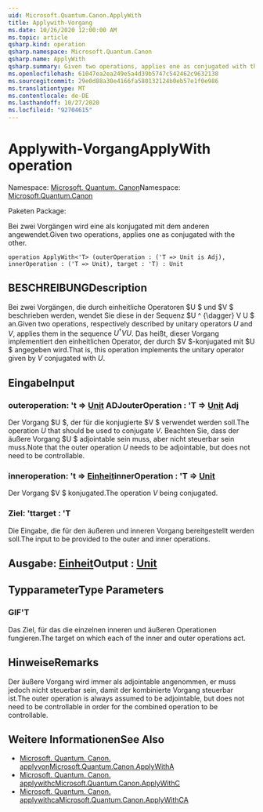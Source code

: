 ```yaml
---
uid: Microsoft.Quantum.Canon.ApplyWith
title: Applywith-Vorgang
ms.date: 10/26/2020 12:00:00 AM
ms.topic: article
qsharp.kind: operation
qsharp.namespace: Microsoft.Quantum.Canon
qsharp.name: ApplyWith
qsharp.summary: Given two operations, applies one as conjugated with the other.
ms.openlocfilehash: 61047ea2ea249e5a4d39b5747c542462c9632138
ms.sourcegitcommit: 29e0d88a30e4166fa580132124b0eb57e1f0e986
ms.translationtype: MT
ms.contentlocale: de-DE
ms.lasthandoff: 10/27/2020
ms.locfileid: "92704615"
---
```

# <a name="applywith-operation"></a><span data-ttu-id="9038a-102">Applywith-Vorgang</span><span class="sxs-lookup"><span data-stu-id="9038a-102">ApplyWith operation</span></span>

<span data-ttu-id="9038a-103">Namespace: [Microsoft. Quantum. Canon](xref:Microsoft.Quantum.Canon)</span><span class="sxs-lookup"><span data-stu-id="9038a-103">Namespace: [Microsoft.Quantum.Canon](xref:Microsoft.Quantum.Canon)</span></span>

<span data-ttu-id="9038a-104">Paketen [](https://nuget.org/packages/)</span><span class="sxs-lookup"><span data-stu-id="9038a-104">Package: [](https://nuget.org/packages/)</span></span>


<span data-ttu-id="9038a-105">Bei zwei Vorgängen wird eine als konjugated mit dem anderen angewendet.</span><span class="sxs-lookup"><span data-stu-id="9038a-105">Given two operations, applies one as conjugated with the other.</span></span>

```qsharp
operation ApplyWith<'T> (outerOperation : ('T => Unit is Adj), innerOperation : ('T => Unit), target : 'T) : Unit
```


## <a name="description"></a><span data-ttu-id="9038a-106">BESCHREIBUNG</span><span class="sxs-lookup"><span data-stu-id="9038a-106">Description</span></span>

<span data-ttu-id="9038a-107">Bei zwei Vorgängen, die durch einheitliche Operatoren $U $ und $V $ beschrieben werden, wendet Sie diese in der Sequenz $U ^ {\dagger} V U $ an.</span><span class="sxs-lookup"><span data-stu-id="9038a-107">Given two operations, respectively described by unitary operators $U$ and $V$, applies them in the sequence $U^{\dagger} V U$.</span></span> <span data-ttu-id="9038a-108">Das heißt, dieser Vorgang implementiert den einheitlichen Operator, der durch $V $-konjugated mit $U $ angegeben wird.</span><span class="sxs-lookup"><span data-stu-id="9038a-108">That is, this operation implements the unitary operator given by $V$ conjugated with $U$.</span></span>

## <a name="input"></a><span data-ttu-id="9038a-109">Eingabe</span><span class="sxs-lookup"><span data-stu-id="9038a-109">Input</span></span>

### <a name="outeroperation--t--unit-adj"></a><span data-ttu-id="9038a-110">outeroperation: 't => [Unit](xref:microsoft.quantum.lang-ref.unit) ADJ</span><span class="sxs-lookup"><span data-stu-id="9038a-110">outerOperation : 'T => [Unit](xref:microsoft.quantum.lang-ref.unit) Adj</span></span>

<span data-ttu-id="9038a-111">Der Vorgang $U $, der für die konjugierte $V $ verwendet werden soll.</span><span class="sxs-lookup"><span data-stu-id="9038a-111">The operation $U$ that should be used to conjugate $V$.</span></span> <span data-ttu-id="9038a-112">Beachten Sie, dass der äußere Vorgang $U $ adjointable sein muss, aber nicht steuerbar sein muss.</span><span class="sxs-lookup"><span data-stu-id="9038a-112">Note that the outer operation $U$ needs to be adjointable, but does not need to be controllable.</span></span>


### <a name="inneroperation--t--unit"></a><span data-ttu-id="9038a-113">inneroperation: 't => [Einheit](xref:microsoft.quantum.lang-ref.unit)</span><span class="sxs-lookup"><span data-stu-id="9038a-113">innerOperation : 'T => [Unit](xref:microsoft.quantum.lang-ref.unit)</span></span> 

<span data-ttu-id="9038a-114">Der Vorgang $V $ konjugated.</span><span class="sxs-lookup"><span data-stu-id="9038a-114">The operation $V$ being conjugated.</span></span>


### <a name="target--t"></a><span data-ttu-id="9038a-115">Ziel: 't</span><span class="sxs-lookup"><span data-stu-id="9038a-115">target : 'T</span></span>

<span data-ttu-id="9038a-116">Die Eingabe, die für den äußeren und inneren Vorgang bereitgestellt werden soll.</span><span class="sxs-lookup"><span data-stu-id="9038a-116">The input to be provided to the outer and inner operations.</span></span>



## <a name="output--unit"></a><span data-ttu-id="9038a-117">Ausgabe: [Einheit](xref:microsoft.quantum.lang-ref.unit)</span><span class="sxs-lookup"><span data-stu-id="9038a-117">Output : [Unit](xref:microsoft.quantum.lang-ref.unit)</span></span>



## <a name="type-parameters"></a><span data-ttu-id="9038a-118">Typparameter</span><span class="sxs-lookup"><span data-stu-id="9038a-118">Type Parameters</span></span>

### <a name="t"></a><span data-ttu-id="9038a-119">GIF</span><span class="sxs-lookup"><span data-stu-id="9038a-119">'T</span></span>

<span data-ttu-id="9038a-120">Das Ziel, für das die einzelnen inneren und äußeren Operationen fungieren.</span><span class="sxs-lookup"><span data-stu-id="9038a-120">The target on which each of the inner and outer operations act.</span></span>

## <a name="remarks"></a><span data-ttu-id="9038a-121">Hinweise</span><span class="sxs-lookup"><span data-stu-id="9038a-121">Remarks</span></span>

<span data-ttu-id="9038a-122">Der äußere Vorgang wird immer als adjointable angenommen, er muss jedoch nicht steuerbar sein, damit der kombinierte Vorgang steuerbar ist.</span><span class="sxs-lookup"><span data-stu-id="9038a-122">The outer operation is always assumed to be adjointable, but does not need to be controllable in order for the combined operation to be controllable.</span></span>

## <a name="see-also"></a><span data-ttu-id="9038a-123">Weitere Informationen</span><span class="sxs-lookup"><span data-stu-id="9038a-123">See Also</span></span>

- [<span data-ttu-id="9038a-124">Microsoft. Quantum. Canon. applyvon</span><span class="sxs-lookup"><span data-stu-id="9038a-124">Microsoft.Quantum.Canon.ApplyWithA</span></span>](xref:Microsoft.Quantum.Canon.ApplyWithA)
- [<span data-ttu-id="9038a-125">Microsoft. Quantum. Canon. applywithc</span><span class="sxs-lookup"><span data-stu-id="9038a-125">Microsoft.Quantum.Canon.ApplyWithC</span></span>](xref:Microsoft.Quantum.Canon.ApplyWithC)
- [<span data-ttu-id="9038a-126">Microsoft. Quantum. Canon. applywithca</span><span class="sxs-lookup"><span data-stu-id="9038a-126">Microsoft.Quantum.Canon.ApplyWithCA</span></span>](xref:Microsoft.Quantum.Canon.ApplyWithCA)